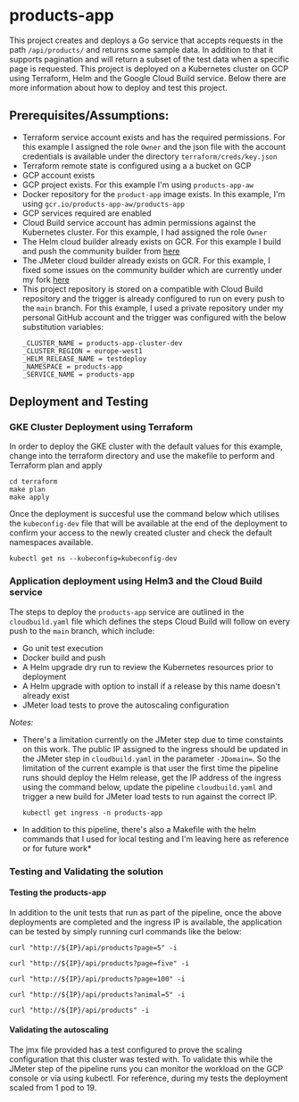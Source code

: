 # products-app
This project creates and deploys a Go service that accepts requests in the path `/api/products/` and returns some sample data. In addition to that it supports pagination and will return a subset of the test data when a specific page is requested.
This project is deployed on a Kubernetes cluster on GCP using Terraform, Helm and the Google Cloud Build service. Below there are more information about how to deploy and test this project.

## Prerequisites/Assumptions:
- Terraform service account exists and has the required permissions. For this example I assigned the role `Owner` and the json file with the account credentials is available under the directory `terraform/creds/key.json`
- Terraform remote state is configured using a a bucket on GCP
- GCP account exists
- GCP project exists. For this example I'm using `products-app-aw`
- Docker repository for the `product-app` image exists. In this example, I'm using `gcr.io/products-app-aw/products-app`  
- GCP services required are enabled
- Cloud Build service account has admin permissions against the Kubernetes cluster. For this example, I had assigned the role `Owner`
- The Helm cloud builder already exists on GCR. For this example I build and push the community builder from [here](https://github.com/GoogleCloudPlatform/cloud-builders-community/tree/master/helm)
- The JMeter cloud builder already exists on GCR. For this example, I fixed some issues on the community builder which are currently under my fork [here](https://github.com/elntagka/cloud-builders-community/tree/master/jmeter)
- This project repository is stored on a compatible with Cloud Build repository and the trigger is already configured to run on every push to the `main` branch. For this example, I used a private repository under my personal GitHub account and the trigger was configured with the below substitution variables:
    ```
    _CLUSTER_NAME = products-app-cluster-dev
    _CLUSTER_REGION = europe-west1
    _HELM_RELEASE_NAME = testdeploy
    _NAMESPACE = products-app
    _SERVICE_NAME = products-app
    ```

## Deployment and Testing

### GKE Cluster Deployment using Terraform
In order to deploy the GKE cluster with the default values for this example, change into the terraform directory and use the makefile to perform and Terraform plan and apply
```
cd terraform
make plan
make apply
```
Once the deployment is succesful use the command below which utilises the `kubeconfig-dev` file that will be available at the end of the deployment to confirm your access to the newly created cluster and check the default namespaces available.
```
kubectl get ns --kubeconfig=kubeconfig-dev
```

### Application deployment using Helm3 and the Cloud Build service
The steps to deploy the `products-app` service are outlined in the `cloudbuild.yaml` file which defines the steps Cloud Build will follow on every push to the `main` branch, which include:
- Go unit test execution
- Docker build and push
- A Helm upgrade dry run to review the Kubernetes resources prior to deployment
- A Helm upgrade with option to install if a release by this name doesn't already exist
- JMeter load tests to prove the autoscaling configuration

*Notes:* 
- There's a limitation currently on the JMeter step due to time constaints on this work. The public IP assigned to the ingress should be updated in the JMeter step in `cloudbuild.yaml` in the parameter `-JDomain=`. So the limitation of the current example is that user the first time the pipeline runs should deploy the Helm release, get the IP address of the ingress using the command below, update the pipeline `cloudbuild.yaml` and trigger a new build for JMeter load tests to run against the correct IP.
    ```
    kubectl get ingress -n products-app
    ```
- In addition to this pipeline, there's also a Makefile with the helm commands that I used for local testing and I'm leaving here as reference or for future work*

### Testing and Validating the solution
#### Testing the products-app
In addition to the unit tests that run as part of the pipeline, once the above deployments are completed and the ingress IP is available, the application can be tested by simply running curl commands like the below:
```
curl "http://${IP}/api/products?page=5" -i

curl "http://${IP}/api/products?page=five" -i

curl "http://${IP}/api/products?page=100" -i

curl "http://${IP}/api/products?animal=5" -i

curl "http://${IP}/api/products" -i
```

#### Validating the autoscaling 
The jmx file provided has a test configured to prove the scaling configuration that this cluster was tested with. To validate this while the JMeter step of the pipeline runs you can monitor the workload on the GCP console or via using kubectl. For reference, during my tests the deployment scaled from 1 pod to 19.
